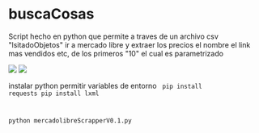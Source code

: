 # buscaCosas

Script hecho en python que permite a traves de un archivo csv "lsitadoObjetos" ir a mercado libre y extraer
los precios el nombre el link mas vendidos etc, de los primeros "10" el cual es parametrizado 

<img src="./foto1.jpg">
<img src="./foto2.jpg">

instalar python permitir variables de entorno
<code>
pip install requests
pip install lxml

python mercadolibreScrapperV0.1.py

</code>
